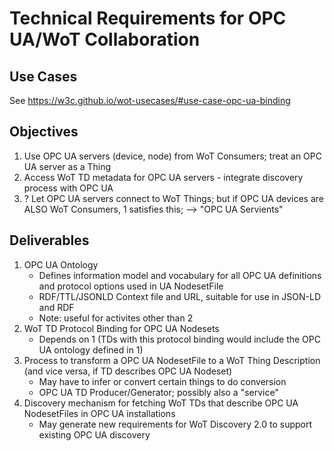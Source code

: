 # Technical Requirements for OPC UA/WoT Collaboration

## Use Cases
See https://w3c.github.io/wot-usecases/#use-case-opc-ua-binding

## Objectives
1. Use OPC UA servers (device, node) from WoT Consumers; treat an OPC UA server as a Thing
2. Access WoT TD metadata for OPC UA servers - integrate discovery process with OPC UA
3. ? Let OPC UA servers connect to WoT Things; but if OPC UA devices are ALSO WoT Consumers, 1 satisfies this; --> "OPC UA Servients"

## Deliverables
1. OPC UA Ontology
   - Defines information model and vocabulary for all OPC UA definitions and protocol options used in UA NodesetFile
   - RDF/TTL/JSONLD Context file and URL, suitable for use in JSON-LD and RDF
   - Note: useful for activites other than 2
2. WoT TD Protocol Binding for OPC UA Nodesets
   - Depends on 1 (TDs with this protocol binding would include the OPC UA ontology defined in 1)
4. Process to transform a OPC UA NodesetFile to a WoT Thing Description (and vice versa, if TD describes OPC UA Nodeset)
   - May have to infer or convert certain things to do conversion
   - OPC UA TD Producer/Generator; possibly also a "service"
5. Discovery mechanism for fetching WoT TDs that describe OPC UA NodesetFiles in OPC UA installations
   - May generate new requirements for WoT Discovery 2.0 to support existing OPC UA discovery

